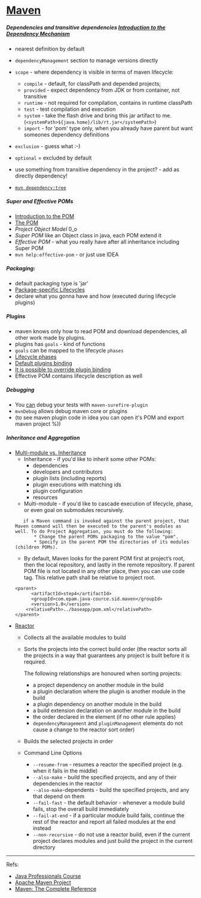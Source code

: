 # [Maven](https://github.com/qala-io/java-course/blob/master/docs/programme/maven.md)

##### Dependencies and transitive dependencies [Introduction to the Dependency Mechanism](https://maven.apache.org/guides/introduction/introduction-to-dependency-mechanism.html)
* nearest definition by default
* `dependencyManagement` section to manage versions directly
* `scope` - where dependency is visible in terms of maven lifecycle:
    * `compile` - default, for classPath and depended projects;
    * `provided` - expect dependency from JDK or from container, not transitive
    * `runtime` - not required for compilation, contains in runtime classPath
    * `test` - test compilation and execution
    * `system` - take the flash drive and bring this jar artifact to me. (`<systemPath>${java.home}/lib/rt.jar</systemPath>`)
    * `import` - for 'pom' type only, when you already have parent but want someones dependency definitions
        
* `exclusion` - guess what :-)
* `optional` = excluded by default
* use something from transitive dependency in the project? - add as directly dependency!
* [`mvn dependency:tree`](https://maven.apache.org/plugins/maven-dependency-plugin/examples/resolving-conflicts-using-the-dependency-tree.html)
##### Super and Effective POMs 
* [Introduction to the POM](https://maven.apache.org/guides/introduction/introduction-to-the-pom.html)
* [The POM](https://books.sonatype.com/mvnref-book/reference/pom-relationships-sect-pom.html)
* *Project Object Model* 0_o
* *Super POM* like an Object class in java, each POM extend it
* *Effective POM* - what you really have after all inheritance including Super POM
* `mvn help:effective-pom` - or just use IDEA
    
##### Packaging:
* default packaging type is 'jar'
* [Package-specific Lifecycles](https://books.sonatype.com/mvnref-book/reference/lifecycle-sect-package-specific.html)
* declare what you gonna have and how (executed during lifecycle plugins)
   
    
##### Plugins
* maven knows only how to read POM and download dependencies, all other work made by plugins.
* plugins has `goals` - kind of functions
* `goals` can be mapped to the lifecycle `phases`
* [Lifecycle phases](https://github.com/apache/maven/blob/master/maven-core/src/test/resources/META-INF/plexus/components.xml)
* [Default plugins binding](https://github.com/qala-io/java-course/blob/master/docs/programme/articles/maven-plugins.md)
* [It is possible to override plugin binding](https://stackoverflow.com/questions/7821152/disable-a-maven-plugin-defined-in-a-parent-pom)
* Effective POM contains lifecycle description as well
    
##### Debugging
* You [can](https://maven.apache.org/surefire/maven-surefire-plugin/examples/debugging.html) debug your tests with `maven-surefire-plugin`
* `mvnDebug` allows debug maven core or plugins
* (to see maven plugin code in idea you can open it's POM and export maven project %))

##### Inheritance and Aggregation
* [Multi-module vs. Inheritance](https://books.sonatype.com/mvnref-book/reference/pom-relationships-sect-pom-best-practice.html#pom-relationships-sect-multi-vs-inherit)
    * Inheritance - if you'd like to inherit some other POMs:
       * dependencies
       * developers and contributors
       * plugin lists (including reports)
       * plugin executions with matching ids
       * plugin configuration
       * resources
    * Multi-module - if you'd like to cascade execution of lifecycle, phase, or even goal on submodules recursively.
     ```
        if a Maven command is invoked against the parent project, that Maven command will then be executed to the parent's modules as well. To do Project Aggregation, you must do the following:
            * Change the parent POMs packaging to the value "pom".
            * Specify in the parent POM the directories of its modules (children POMs).
     ```
    * By default, Maven looks for the parent POM first at project’s root, then the local repository, and lastly in the remote repository. If parent POM file is not located in any other place, then you can use code tag. This relative path shall be relative to project root.
    ```$xml
   <parent>
          <artifactId>step4</artifactId>
          <groupId>com.epam.java-cource.sid.maven</groupId>
          <version>1.0</version>
        <relativePath>../baseapp/pom.xml</relativePath>
    </parent>
    ```
* [Reactor](https://maven.apache.org/guides/mini/guide-multiple-modules.html)
    * Collects all the available modules to build
    * Sorts the projects into the correct build order (the reactor sorts all the projects in a way that guarantees any project is built before it is required.
      
      The following relationships are honoured when sorting projects:
                                                       
       * a project dependency on another module in the build
       * a plugin declaration where the plugin is another module in the build
       * a plugin dependency on another module in the build
       * a build extension declaration on another module in the build
       * the order declared in the <modules> element (if no other rule applies)
       * `dependencyManagement` and `pluginManagement` elements do not cause a change to the reactor sort order)
    * Builds the selected projects in order
    * Command Line Options
        * `--resume-from` - resumes a reactor the specified project (e.g. when it fails in the middle)
        * `--also-make` - build the specified projects, and any of their dependencies in the reactor
        * `--also-make`-dependents - build the specified projects, and any that depend on them
        * `--fail-fast` - the default behavior - whenever a module build fails, stop the overall build immediately
        * `--fail-at-end` - if a particular module build fails, continue the rest of the reactor and report all failed modules at the end instead
        * `--non-recursive` - do not use a reactor build, even if the current project declares modules and just build the project in the current directory
  
***
Refs:
* [Java Professionals Course](https://github.com/qala-io/java-course)
* [Apache Maven Project](https://maven.apache.org/index.html)
* [Maven: The Complete Reference](https://books.sonatype.com/mvnref-book/reference/index.html)
 
    